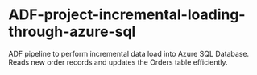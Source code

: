 # ADF-project-incremental-loading-through-azure-sql
ADF pipeline to perform incremental data load into Azure SQL Database.  Reads new order records and updates the Orders table efficiently.
